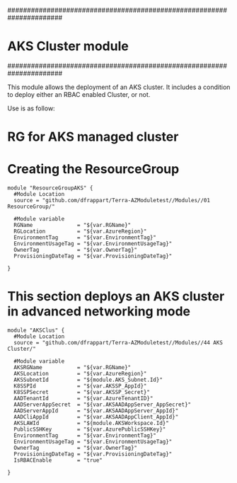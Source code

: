 ######################################################################
# AKS Cluster module
######################################################################

This module allows the deployment of an AKS cluster.
It includes a condition to deploy either an RBAC enabled Cluster, or not.


Use is as follow:


# RG for AKS managed cluster


# Creating the ResourceGroup
```hcl
module "ResourceGroupAKS" {
  #Module Location
  source = "github.com/dfrappart/Terra-AZModuletest//Modules//01 ResourceGroup/"

  #Module variable
  RGName              = "${var.RGName}"
  RGLocation          = "${var.AzureRegion}"
  EnvironmentTag      = "${var.EnvironmentTag}"
  EnvironmentUsageTag = "${var.EnvironmentUsageTag}"
  OwnerTag            = "${var.OwnerTag}"
  ProvisioningDateTag = "${var.ProvisioningDateTag}"

}
```

# This section deploys an AKS cluster in advanced networking mode



```hcl
module "AKSClus" {
  #Module Location
  source = "github.com/dfrappart/Terra-AZModuletest//Modules//44 AKS Cluster/"

  #Module variable
  AKSRGName           = "${var.RGName}"
  AKSLocation         = "${var.AzureRegion}"
  AKSSubnetId         = "${module.AKS_Subnet.Id}"
  K8SSPId             = "${var.AKSSP_AppId}"
  K8SSPSecret         = "${var.AKSSP_Secret}"
  AADTenantId         = "${var.AzureTenantID}"
  AADServerAppSecret  = "${var.AKSAADAppServer_AppSecret}"
  AADServerAppId      = "${var.AKSAADAppServer_AppId}"
  AADCliAppId         = "${var.AKSAADAppClient_AppId}"
  AKSLAWId            = "${module.AKSWorkspace.Id}"
  PublicSSHKey        = "${var.AzurePublicSSHKey}"
  EnvironmentTag      = "${var.EnvironmentTag}"
  EnvironmentUsageTag = "${var.EnvironmentUsageTag}"
  OwnerTag            = "${var.OwnerTag}"
  ProvisioningDateTag = "${var.ProvisioningDateTag}"
  IsRBACEnable        = "true"

}

```